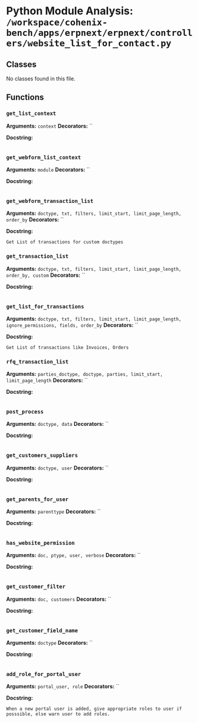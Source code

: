# Python Module Analysis: `/workspace/cohenix-bench/apps/erpnext/erpnext/controllers/website_list_for_contact.py`

## Classes

No classes found in this file.


## Functions

### `get_list_context`
**Arguments:** `context`
**Decorators:** ``

**Docstring:**
```

```
### `get_webform_list_context`
**Arguments:** `module`
**Decorators:** ``

**Docstring:**
```

```
### `get_webform_transaction_list`
**Arguments:** `doctype, txt, filters, limit_start, limit_page_length, order_by`
**Decorators:** ``

**Docstring:**
```
Get List of transactions for custom doctypes
```
### `get_transaction_list`
**Arguments:** `doctype, txt, filters, limit_start, limit_page_length, order_by, custom`
**Decorators:** ``

**Docstring:**
```

```
### `get_list_for_transactions`
**Arguments:** `doctype, txt, filters, limit_start, limit_page_length, ignore_permissions, fields, order_by`
**Decorators:** ``

**Docstring:**
```
Get List of transactions like Invoices, Orders
```
### `rfq_transaction_list`
**Arguments:** `parties_doctype, doctype, parties, limit_start, limit_page_length`
**Decorators:** ``

**Docstring:**
```

```
### `post_process`
**Arguments:** `doctype, data`
**Decorators:** ``

**Docstring:**
```

```
### `get_customers_suppliers`
**Arguments:** `doctype, user`
**Decorators:** ``

**Docstring:**
```

```
### `get_parents_for_user`
**Arguments:** `parenttype`
**Decorators:** ``

**Docstring:**
```

```
### `has_website_permission`
**Arguments:** `doc, ptype, user, verbose`
**Decorators:** ``

**Docstring:**
```

```
### `get_customer_filter`
**Arguments:** `doc, customers`
**Decorators:** ``

**Docstring:**
```

```
### `get_customer_field_name`
**Arguments:** `doctype`
**Decorators:** ``

**Docstring:**
```

```
### `add_role_for_portal_user`
**Arguments:** `portal_user, role`
**Decorators:** ``

**Docstring:**
```
When a new portal user is added, give appropriate roles to user if
posssible, else warn user to add roles.
```

